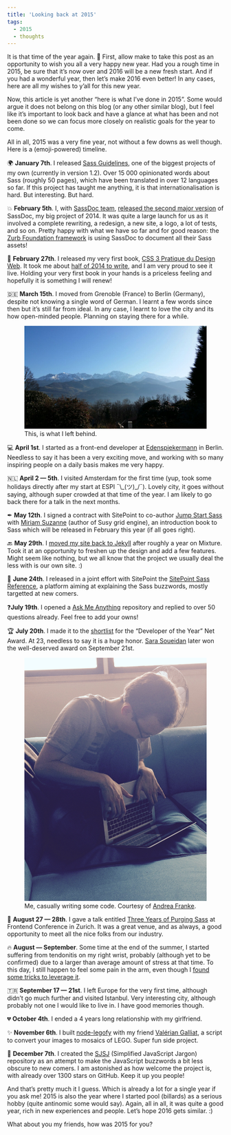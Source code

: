 ```yaml
---
title: 'Looking back at 2015'
tags:
  - 2015
  - thoughts
---
```


It is that time of the year again. 🎉 First, allow make to take this post as an opportunity to wish you all a very happy new year. Had you a rough time in 2015, be sure that it’s now over and 2016 will be a new fresh start. And if you had a wonderful year, then let’s make 2016 even better! In any cases, here are all my wishes to y’all for this new year.

Now, this article is yet another “here is what I’ve done in 2015”. Some would argue it does not belong on this blog (or any other similar blog), but I feel like it’s important to look back and have a glance at what has been and not been done so we can focus more closely on realistic goals for the year to come.

All in all, 2015 was a very fine year, not without a few downs as well though. Here is a (emoji-powered) timeline.

🌍 **January 7th**. I released [Sass Guidelines](https://sass-guidelin.es), one of the biggest projects of my own (currently in version 1.2). Over 15&nbsp;000 opinionated words about Sass (roughly 50 pages), which have been translated in over 12 languages so far. If this project has taught me anything, it is that internationalisation is hard. But interesting. But hard.

💥 **February 5th**. I, with [SassDoc team](http://sassdoc.com/about/), [released the second major version](https://www.sitepoint.com/sassdoc-2-shiny-streamy-octopus/) of SassDoc, my big project of 2014. It was quite a large launch for us as it involved a complete rewriting, a redesign, a new site, a logo, a lot of tests, and so on. Pretty happy with what we have so far and for good reason: the [Zurb Foundation framework](http://foundation.zurb.com/sites/docs/v/5.5.3/sass.html) is using SassDoc to document all their Sass assets!

📘 **February 27th**. I released my very first book, [CSS 3 Pratique du Design Web](http://css3-pratique.fr/). It took me about [half of 2014 to write](https://hugogiraudel.com/2015/02/23/what-i-learnt-from-writing-a-book/), and I am very proud to see it live. Holding your very first book in your hands is a priceless feeling and hopefully it is something I will renew!

🇩🇪 **March 15th**. I moved from Grenoble (France) to Berlin (Germany), despite not knowing a single word of German. I learnt a few words since then but it’s still far from ideal. In any case, I learnt to love the city and its how open-minded people. Planning on staying there for a while.

<figure class="figure">
  <img src="/assets/images/looking-back-at-2015/alps.jpg" alt="Picture of the Alps" />
  <figcaption>This, is what I left behind.</figcaption>
</figure>

💻 **April 1st**. I started as a front-end developer at [Edenspiekermann](https://edenspiekermann.com) in Berlin. Needless to say it has been a very exciting move, and working with so many inspiring people on a daily basis makes me very happy.

🇳🇱 **April 2 — 5th**. I visited Amsterdam for the first time (yup, took some holidays directly after my start at ESPI ¯\\\_(ツ)\_/¯). Lovely city, it goes without saying, although super crowded at that time of the year. I am likely to go back there for a talk in the next months.

✒ **May 12th**. I signed a contract with SitePoint to co-author [Jump Start Sass](https://www.sitepoint.com/premium/books/jump-start-sass) with [Miriam Suzanne](https://twitter.com/mirisuzanne) (author of Susy grid engine), an introduction book to Sass which will be released in February this year (if all goes right).

🔙 **May 29th**. I [moved my site back to Jekyll](https://hugogiraudel.com/2015/05/29/oh-jekyll-here-we-go-again/) after roughly a year on Mixture. Took it at an opportunity to freshen up the design and add a few features. Might seem like nothing, but we all know that the project we usually deal the less with is our own site. :)

📝 **June 24th**. I released in a joint effort with SitePoint the [SitePoint Sass Reference](https://www.sitepoint.com/introducing-the-sitepoint-sass-reference/), a platform aiming at explaining the Sass buzzwords, mostly targetted at new comers.

❓**July 19th**. I opened a [Ask Me Anything](https://hugogiraudel.com/2015/07/19/ask-me-anything/) repository and replied to over 50 questions already. Feel free to add your owns!

🏆 **July 20th**. I made it to the [shortlist](https://www.edenspiekermann.com/blog/posts/net-awards-shortlist) for the “Developer of the Year” Net Award. At 23, needless to say it is a huge honor. [Sara Soueidan](https://sarasoueidan.com/blog/developer-of-the-year-2-15-net-award/) later won the well-deserved award on September 21st.

<figure class="figure">
<img src="/assets/images/looking-back-at-2015/coding.jpg" alt="Picture of me coding" />
<figcaption>Me, casually writing some code. Courtesy of <a href="https://twitter.com/franklyandrea">Andrea Franke</a>.</figcaption>
</figure>

🎤 **August 27 — 28th**. I gave a talk entitled [Three Years of Purging Sass](https://speakerdeck.com/hugogiraudel/three-years-of-purging-sass) at Frontend Conference in Zurich. It was a great venue, and as always, a good opportunity to meet all the nice folks from our industry.

🔥 **August — September**. Some time at the end of the summer, I started suffering from tendonitis on my right wrist, probably (although yet to be confirmed) due to a larger than average amount of stress at that time. To this day, I still happen to feel some pain in the arm, even though I [found some tricks to leverage it](https://hugogiraudel.com/2015/12/02/dealing-with-tendonitis/).

🇹🇷 **September 17 — 21st**. I left Europe for the very first time, although didn’t go much further and visited Istanbul. Very interesting city, although probably not one I would like to live in. I have good memories though.

💔 **October 4th**. I ended a 4 years long relationship with my girlfriend.

✨ **November 6th**. I built [node-legofy](https://github.com/HugoGiraudel/node-legofy) with my friend [Valérian Galliat](https://twitter.com/valeriangalliat), a script to convert your images to mosaics of LEGO. Super fun side project.

💬 **December 7th**. I created the [SJSJ](https://hugogiraudel.com/2015/12/07/introducing-sjsj/) (Simplified JavaScript Jargon) repository as an attempt to make the JavaScript buzzwords a bit less obscure to new comers. I am astonished as how welcome the project is, with already over 1300 stars on GitHub. Keep it up you people!

And that’s pretty much it I guess. Which is already a lot for a single year if you ask me! 2015 is also the year where I started pool (billards) as a serious hobby (quite antinomic some would say). Again, all in all, it was quite a good year, rich in new experiences and people. Let’s hope 2016 gets similar. :)

What about you my friends, how was 2015 for you?

